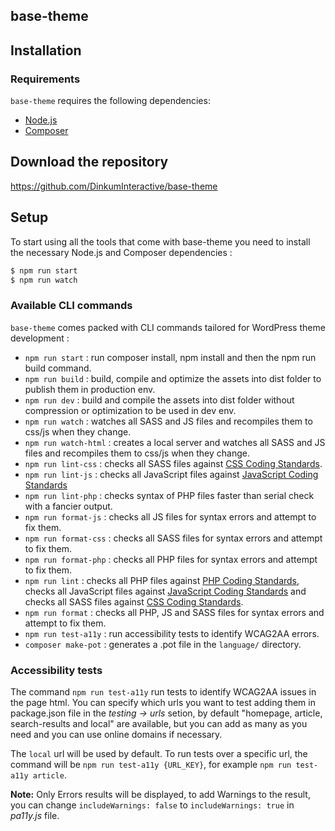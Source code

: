 base-theme
---------------

Installation
---------------

### Requirements
`base-theme` requires the following dependencies:

- [Node.js](https://nodejs.org/)
- [Composer](https://getcomposer.org/)

## Download the repository
https://github.com/DinkumInteractive/base-theme

## Setup
To start using all the tools that come with base-theme you need to install the necessary Node.js and Composer dependencies :

```sh
$ npm run start
$ npm run watch
```
### Available CLI commands

`base-theme` comes packed with CLI commands tailored for WordPress theme development :

- `npm run start` : run composer install, npm install and then the npm run build command.
- `npm run build` : build, compile and optimize the assets into dist folder to publish them in production env.
- `npm run dev` : build and compile the assets into dist folder without compression or optimization to be used in dev env.
- `npm run watch` : watches all SASS and JS files and recompiles them to css/js when they change.
- `npm run watch-html` : creates a local server and watches all SASS and JS files and recompiles them to css/js when they change.
- `npm run lint-css` : checks all SASS files against [CSS Coding Standards](https://developer.wordpress.org/coding-standards/wordpress-coding-standards/css/).
- `npm run lint-js` : checks all JavaScript files against [JavaScript Coding Standards](https://developer.wordpress.org/coding-standards/wordpress-coding-standards/javascript/)
- `npm run lint-php` : checks syntax of PHP files faster than serial check with a fancier output.
- `npm run format-js` : checks all JS files for syntax errors and attempt to fix them.
- `npm run format-css` : checks all SASS files for syntax errors and attempt to fix them.
- `npm run format-php` : checks all PHP files for syntax errors and attempt to fix them.
- `npm run lint` : checks all PHP files against [PHP Coding Standards](https://developer.wordpress.org/coding-standards/wordpress-coding-standards/php/), checks all JavaScript files against [JavaScript Coding Standards](https://developer.wordpress.org/coding-standards/wordpress-coding-standards/javascript/) and checks all SASS files against [CSS Coding Standards](https://developer.wordpress.org/coding-standards/wordpress-coding-standards/css/).
- `npm run format` : checks all PHP, JS and SASS files for syntax errors and attempt to fix them.
- `npm run test-a11y` : run accessibility tests to identify WCAG2AA errors.
- `composer make-pot` : generates a .pot file in the `language/` directory.
<!-- - `npm run bundle` : generates a .zip archive for distribution, excluding development and system files. -->

### Accessibility tests
The command `npm run test-a11y` run tests to identify WCAG2AA issues in the page html.
You can specify which urls you want to test adding them in package.json file in the *testing -> urls* setion, by default "homepage, article, search-results and local" are available, but you can add as many as you need and you can use online domains if necessary.

The `local` url will be used by default. To run tests over a specific url, the command will be `npm run test-a11y {URL_KEY}`, for example `npm run test-a11y article`.

**Note:** Only Errors results will be displayed, to add Warnings to the result, you can change `includeWarnings: false` to `includeWarnings: true` in *pa11y.js* file.

